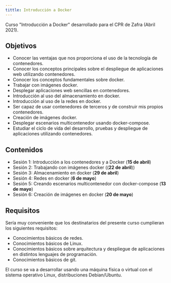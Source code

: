 ```yaml
---
tittle: Introducción a Docker
---
```


Curso "Introducción a Docker" desarrollado para el CPR de Zafra (Abril 2021).

## Objetivos

* Conocer las ventajas que nos proporciona el uso de la tecnología de contenedores.
* Conocer los conceptos principales sobre el despliegue de aplicaciones web utilizando contenedores.
* Conocer los conceptos fundamentales sobre docker.
* Trabajar con imágenes docker.
* Desplegar aplicaciones web sencillas en contenedores.
* Introducción al uso del almacenamiento en docker.
* Introducción al uso de la redes en docker.
* Ser capaz de usar contenedores de terceros y de construir mis propios contenedores.    
* Creación de imágenes docker.
* Desplegar escenarios multicontenedor usando docker-compose.
* Estudiar el ciclo de vida del desarrollo, pruebas y despliegue de aplicaciones utilizando contenedores.

## Contenidos

* Sesión 1: Introducción a los contenedores y a Docker (**15 de abril**)
* Sesión 2: Trabajando con imágenes docker ((**22 de abril**))
* Sesión 3: Almacenamiento en docker (**29 de abril**)
* Sesión 4: Redes en docker (**6 de mayo**)
* Sesión 5: Creando escenarios multicontenedor con docker-compose (**13 de mayo**)
* Sesión 6: Creación de imágenes en docker (**20 de mayo**)

## Requisitos

Sería muy conveniente que los destinatarios del presente curso cumplieran los siguientes requisitos:

* Conocimientos básicos de redes.
* Conocimientos básicos de Linux.
* Conocimientos básicos sobre arquitectura y despliegue de aplicaciones en distintos lenguajes de programación.
* Conocimientos básicos de git.

El curso se va a desarrollar usando una máquina física o virtual con el sistema operativo Linux, distribuciones Debian/Ubuntu.
